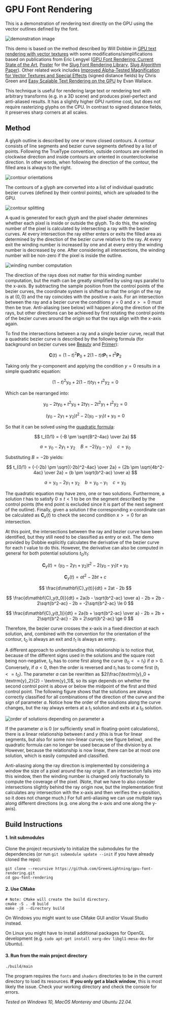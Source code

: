 # GPU Font Rendering

This is a demonstration of rendering text directly on the GPU using the vector outlines defined by the font.

![demonstration image](images/demo.png)

This demo is based on the method described by Will Dobbie in [GPU text rendering with vector textures](http://wdobbie.com/post/gpu-text-rendering-with-vector-textures/)
with some modifications/simplifications based on publications from Eric Lengyel ([GPU Font Rendering: Current State of the Art](http://terathon.com/font_rendering_sota_lengyel.pdf), [Poster](https://sluglibrary.com/slug_algorithm.pdf) for the [Slug Font Rendering Library](https://sluglibrary.com/), [Slug Algorithm Paper](https://jcgt.org/published/0006/02/02/)).
Other related work includes
[Improved Alpha-Tested Magnification for Vector Textures and Special Effects](https://dl.acm.org/doi/10.1145/1281500.1281665) (signed distance fields) by Chris Green and
[Easy Scalable Text Rendering on the GPU](https://medium.com/@evanwallace/easy-scalable-text-rendering-on-the-gpu-c3f4d782c5ac) by Evan Wallace.

This technique is useful for rendering large text or rendering text with arbitrary transforms (e.g. in a 3D scene) and produces pixel-perfect and anti-aliased results.
It has a slightly higher GPU runtime cost, but does not require rasterizing glyphs on the CPU.
In contrast to signed distance fields, it preserves sharp corners at all scales.

## Method

A glyph outline is described by one or more closed contours.
A contour consists of line segments and bezier curve segments defined by a list of points.
Following the TrueType convention, outside contours are oriented in clockwise direction and inside contours are oriented in counterclockwise direction.
In other words, when following the direction of the contour, the filled area is always to the right.

![contour orientations](images/contour2.svg)

The contours of a glyph are converted into a list of individual quadratic bezier curves (defined by their control points), which are uploaded to the GPU.

![contour splitting](images/contour3.svg)

A quad is generated for each glyph and the pixel shader determines whether each pixel is inside or outside the glyph.
To do this, the winding number of the pixel is calculated by intersecting a ray with the bezier curves.
At every intersection the ray either enters or exits the filled area as determined by the direction of the bezier curve relative to the ray.
At every exit the winding number is increased by one and at every entry the winding number is decreased by one.
After considering all intersections, the winding number will be non-zero if the pixel is inside the outline.

![winding number computation](images/ray1.svg)

The direction of the rays does not matter for this winding number computation,
but the math can be greatly simplified by using rays parallel to the x-axis.
By subtracting the sample position from the control points of the bezier curves,
the coordinate system is shifted so that the origin of the ray is at $(0, 0)$ and the ray coincides with the positive x-axis.
For an intersection between the ray and a bezier curve the conditions $y = 0$ and $x >= 0$ must then be true.
Anti-aliasing (see below) will happen along the direction of the rays,
but other directions can be achieved by first rotating the control points of the bezier curves around the origin so that the rays align with the x-axis again.

To find the intersections between a ray and a single bezier curve, recall that a quadratic bezier curve is described by the following formula
(for background on bezier curves see [Beauty](https://youtu.be/aVwxzDHniEw) and [Primer](https://pomax.github.io/bezierinfo/)):

$$ \textbf{C}(t) = (1-t)^2 \textbf{P}_0 + 2(1-t)t \textbf{P}_1 + t^2 \textbf{P}_2 $$

Taking only the y-component and applying the condition $y = 0$ results in a simple quadratic equation:

$$ (1-t)^2 \textrm{y}_0 + 2(1-t)t \textrm{y}_1 + t^2 \textrm{y}_2 = 0 $$

Which can be rearranged into:

$$ \textrm{y}_0 -2t \textrm{y}_0 + t^2 \textrm{y}_0 + 2t \textrm{y}_1 - 2t^2 \textrm{y}_1 + t^2 \textrm{y}_2 = 0 $$

$$ (\textrm{y}_0 - 2\textrm{y}_1 + \textrm{y}_2) t^2 - 2(\textrm{y}_0 - \textrm{y}_1) t + \textrm{y}_0 = 0 $$

So that it can be solved using the [quadratic formula](https://en.wikipedia.org/wiki/Quadratic_formula):

$$ t_{0/1} = {-B \pm \sqrt{B^2-4ac} \over 2a} $$

$$ a = \textrm{y}_0 - 2\textrm{y}_1 + \textrm{y}_2 \quad B = -2(\textrm{y}_0 - \textrm{y}_1) \quad c = \textrm{y}_0 $$

Substituting $B = -2b$ yields:

$$ t_{0/1} = {-(-2b) \pm \sqrt{(-2b)^2-4ac} \over 2a} = {2b \pm \sqrt{4b^2-4ac} \over 2a} = {b \pm \sqrt{b^2-ac} \over a} $$

$$ a = \textrm{y}_0 - 2\textrm{y}_1 + \textrm{y}_2 \quad b = \textrm{y}_0 - \textrm{y}_1 \quad c = \textrm{y}_0 $$

The quadratic equation may have zero, one or two solutions.
Furthermore, a solution $t$ has to satisfy $0 \le t < 1$ to be on the segment described by the control points
(the end point is excluded since it is part of the next segment of the outline).
Finally, given a solution $t$ the corresponding x-coordinate can be calculated as $\mathbf{C}_x(t)$ to check the second condition $x >= 0$ for an intersection.

At this point, the intersections between the ray and bezier curve have been identified,
but they still need to be classified as entry or exit.
The demo provided by Dobbie explicitly calculates the derivative of the bezier curve for each $t$ value to do this.
However, the derivative can also be computed in general for both potential solutions $t_0/t_1$:

$$ \mathbf{C}_y(t) = (\textrm{y}_0 - 2\textrm{y}_1 + \textrm{y}_2) t^2 - 2(\textrm{y}_0 - \textrm{y}_1) t + \textrm{y}_0 $$

$$ \mathbf{C}_y(t) = a t^2 - 2b t + c $$

$$ \frac{d\mathbf{C}_y(t)}{dt} = 2at - 2b $$

$$ \frac{d\mathbf{C}_y(t_0)}{dt} = 2a{b - \sqrt{b^2-ac} \over a} - 2b = 2b - 2\sqrt{b^2-ac} - 2b = -2\sqrt{b^2-ac} \le 0 $$

$$ \frac{d\mathbf{C}_y(t_1)}{dt} = 2a{b + \sqrt{b^2-ac} \over a} - 2b = 2b + 2\sqrt{b^2-ac} - 2b = 2\sqrt{b^2-ac} \ge 0 $$

Therefore, the bezier curve crosses the x-axis in a fixed direction at each solution,
and, combined with the convention for the orientation of the contour,
$t_0$ is always an exit and $t_1$ is always an entry.

A different approach to understanding this relationship is to notice that,
because of the different signs used in the solutions and the square root being non-negative,
$t_0$ has to come first along the curve $(t_0 <= t_1)$ if $a > 0$.
Conversely, if $a < 0$, then the order is reversed and $t_1$ has to come first $(t_1 <= t_0)$.
The parameter $a$ can be rewritten as $2(\frac{\textrm{y}_0 + \textrm{y}_2}{2} - \textrm{y}_1)$,
so its sign depends on whether the second control point is above or below the midpoint of the first and third control point.
The following figure shows that the solutions are always correctly classified for all combinations of the direction of the curve and the sign of parameter $a$.
Notice how the order of the solutions along the curve changes, but the ray always enters at a $t_1$ solution and exits at a $t_0$ solution.

![order of solutions depending on parameter a](images/order.svg)

If the parameter $a$ is 0 (or sufficiently small in floating-point calculations), there is a linear relationship between $t$ and $y$
(this is true for linear segments, but also for some non-linear curves; see figure below),
and the quadratic formula can no longer be used because of the division by $a$.
However, because the relationship is now linear, there can be at most one solution, which is easily computed and classified.

Anti-aliasing along the ray direction is implemented by considering a window the size of a pixel around the ray origin.
If an intersection falls into this window, then the winding number is changed only fractionally to compute the coverage of the pixel.
(Note, that we have to also consider intersections slightly behind the ray origin now,
but the implementation first calculates any intersection with the x-axis and then verifies the x-position,
so it does not change much.)
For full anti-aliasing we can use multiple rays along different directions (e.g. one along the x-axis and one along the y-axis).

## Build Instructions

#### 1. Init submodules

Clone the project recursively to initialize the submodules for the dependencies
(or run `git submodule update --init` if you have already cloned the repo):

```
git clone --recursive https://github.com/GreenLightning/gpu-font-rendering.git
cd gpu-font-rendering
```

#### 2. Use CMake

```
# Note: CMake will create the build directory.
cmake -S . -B build
make -j8 --directory build
```

On Windows you might want to use CMake GUI and/or Visual Studio instead.

On Linux you might have to install additional packages for OpenGL development (e.g. `sudo apt-get install xorg-dev libgl1-mesa-dev` for Ubuntu).

#### 3. Run from the main project directory

```
./build/main
```

The program requires the `fonts` and `shaders` directories to be in
the current directory to load its resources.
**If you only get a black window**, this is most likely the issue.
Check your working directory and check the console for errors.

*Tested on Windows 10, MacOS Monterey and Ubuntu 22.04.*
